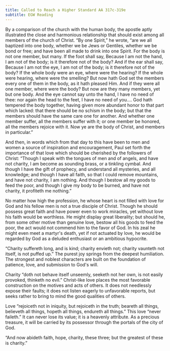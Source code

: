 ```yaml
---
title: Called to Reach a Higher Standard AA 317c-319e
subtitle: EGW Reading
---
```


By a comparison of the church with the human body, the apostle aptly illustrated the close and harmonious relationship that should exist among all members of the church of Christ. “By one Spirit,” he wrote, “are we all baptized into one body, whether we be Jews or Gentiles, whether we be bond or free; and have been all made to drink into one Spirit. For the body is not one member, but many. If the foot shall say, Because I am not the hand, I am not of the body; is it therefore not of the body? And if the ear shall say, Because I am not the eye, I am not of the body; is it therefore not of the body? If the whole body were an eye, where were the hearing? If the whole were hearing, where were the smelling? But now hath God set the members every one of them in the body, as it hath pleased Him. And if they were all one member, where were the body? But now are they many members, yet but one body. And the eye cannot say unto the hand, I have no need of thee: nor again the head to the feet, I have no need of you.... God hath tempered the body together, having given more abundant honor to that part which lacked: that there should be no schism in the body; but that the members should have the same care one for another. And whether one member suffer, all the members suffer with it; or one member be honored, all the members rejoice with it. Now ye are the body of Christ, and members in particular.”

And then, in words which from that day to this have been to men and women a source of inspiration and encouragement, Paul set forth the importance of that love which should be cherished by the followers of Christ: “Though I speak with the tongues of men and of angels, and have not charity, I am become as sounding brass, or a tinkling cymbal. And though I have the gift of prophecy, and understand all mysteries, and all knowledge; and though I have all faith, so that I could remove mountains, and have not charity, I am nothing. And though I bestow all my goods to feed the poor, and though I give my body to be burned, and have not charity, it profiteth me nothing.”

No matter how high the profession, he whose heart is not filled with love for God and his fellow men is not a true disciple of Christ. Though he should possess great faith and have power even to work miracles, yet without love his faith would be worthless. He might display great liberality; but should he, from some other motive than genuine love, bestow all his goods to feed the poor, the act would not commend him to the favor of God. In his zeal he might even meet a martyr's death, yet if not actuated by love, he would be regarded by God as a deluded enthusiast or an ambitious hypocrite.

“Charity suffereth long, and is kind; charity envieth not; charity vaunteth not itself, is not puffed up.” The purest joy springs from the deepest humiliation. The strongest and noblest characters are built on the foundation of patience, love, and submission to God's will.

Charity “doth not behave itself unseemly, seeketh not her own, is not easily provoked, thinketh no evil.” Christ-like love places the most favorable construction on the motives and acts of others. It does not needlessly expose their faults; it does not listen eagerly to unfavorable reports, but seeks rather to bring to mind the good qualities of others.

Love “rejoiceth not in iniquity, but rejoiceth in the truth; beareth all things, believeth all things, hopeth all things, endureth all things.” This love “never faileth.” It can never lose its value; it is a heavenly attribute. As a precious treasure, it will be carried by its possessor through the portals of the city of God.

“And now abideth faith, hope, charity, these three; but the greatest of these is charity.”